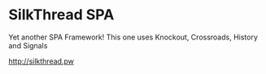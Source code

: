 SilkThread SPA
=============

Yet another SPA Framework! This one uses Knockout, Crossroads, History and Signals

http://silkthread.pw
